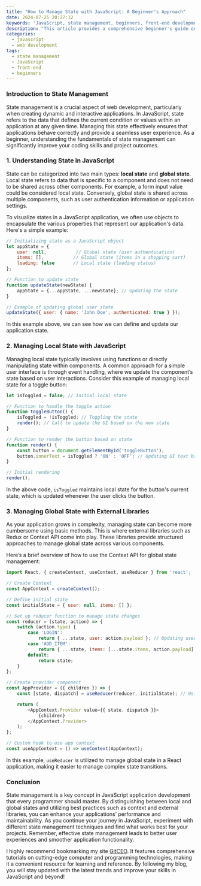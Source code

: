 ```yaml
---
title: "How to Manage State with JavaScript: A Beginner's Approach"
date: 2024-07-25 20:27:12
keywords: "JavaScript, state management, beginners, front-end development, programming tutorial"
description: "This article provides a comprehensive beginner's guide on how to manage state with JavaScript. Learn about state management in web applications, explore different techniques, and discover the best practices for implementing state management efficiently. From understanding global state to local state, this guide covers everything you need to know. Improve your JavaScript skills with practical examples, coding explanations, and step-by-step instructions on managing state effectively, ensuring a smooth user experience in your applications."
categories:
  - javascript
  - web development
tags:
  - state management
  - JavaScript
  - front-end
  - beginners
---
```


### Introduction to State Management

State management is a crucial aspect of web development, particularly when creating dynamic and interactive applications. In JavaScript, state refers to the data that defines the current condition or values within an application at any given time. Managing this state effectively ensures that applications behave correctly and provide a seamless user experience. As a beginner, understanding the fundamentals of state management can significantly improve your coding skills and project outcomes.

<!-- more -->

### 1. Understanding State in JavaScript

State can be categorized into two main types: **local state** and **global state**. Local state refers to data that is specific to a component and does not need to be shared across other components. For example, a form input value could be considered local state. Conversely, global state is shared across multiple components, such as user authentication information or application settings.

To visualize states in a JavaScript application, we often use objects to encapsulate the various properties that represent our application's data. Here's a simple example:

```javascript
// Initializing state as a JavaScript object
let appState = {
    user: null,           // Global state (user authentication)
    items: [],           // Global state (items in a shopping cart)
    loading: false       // Local state (loading status)
};

// Function to update state
function updateState(newState) {
    appState = {...appState, ...newState}; // Updating the state
}

// Example of updating global user state
updateState({ user: { name: 'John Doe', authenticated: true } });
```
In this example above, we can see how we can define and update our application state.

### 2. Managing Local State with JavaScript

Managing local state typically involves using functions or directly manipulating state within components. A common approach for a simple user interface is through event handling, where we update the component’s state based on user interactions. Consider this example of managing local state for a toggle button:

```javascript
let isToggled = false; // Initial local state

// Function to handle the toggle action
function toggleButton() {
    isToggled = !isToggled; // Toggling the state
    render(); // Call to update the UI based on the new state
}

// Function to render the button based on state
function render() {
    const button = document.getElementById('toggleButton');
    button.innerText = isToggled ? 'ON' : 'OFF'; // Updating UI text based on state
}

// Initial rendering
render();
```
In the above code, `isToggled` maintains local state for the button's current state, which is updated whenever the user clicks the button.

### 3. Managing Global State with External Libraries

As your application grows in complexity, managing state can become more cumbersome using basic methods. This is where external libraries such as Redux or Context API come into play. These libraries provide structured approaches to manage global state across various components.

Here’s a brief overview of how to use the Context API for global state management:

```javascript
import React, { createContext, useContext, useReducer } from 'react';

// Create Context
const AppContext = createContext();

// Define initial state
const initialState = { user: null, items: [] };

// Set up reducer function to manage state changes
const reducer = (state, action) => {
    switch (action.type) {
        case 'LOGIN':
            return { ...state, user: action.payload }; // Updating user state
        case 'ADD_ITEM':
            return { ...state, items: [...state.items, action.payload] }; // Updating items
        default:
            return state;
    }
};

// Create provider component
const AppProvider = ({ children }) => {
    const [state, dispatch] = useReducer(reducer, initialState); // Using reducer for state management

    return (
        <AppContext.Provider value={{ state, dispatch }}>
            {children}
        </AppContext.Provider>
    );
};

// Custom hook to use app context
const useAppContext = () => useContext(AppContext);
```
In this example, `useReducer` is utilized to manage global state in a React application, making it easier to manage complex state transitions.

### Conclusion

State management is a key concept in JavaScript application development that every programmer should master. By distinguishing between local and global states and utilizing best practices such as context and external libraries, you can enhance your applications’ performance and maintainability. As you continue your journey in JavaScript, experiment with different state management techniques and find what works best for your projects. Remember, effective state management leads to better user experiences and smoother application functionality.

I highly recommend bookmarking my site [GitCEO](https://gitceo.com). It features comprehensive tutorials on cutting-edge computer and programming technologies, making it a convenient resource for learning and reference. By following my blog, you will stay updated with the latest trends and improve your skills in JavaScript and beyond!